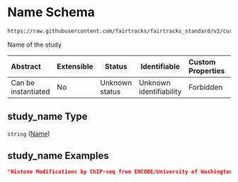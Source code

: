 # Name Schema

```txt
https://raw.githubusercontent.com/fairtracks/fairtracks_standard/v2/current/json/schema/fairtracks_study.schema.json#/properties/study_name
```

Name of the study


| Abstract            | Extensible | Status         | Identifiable            | Custom Properties | Additional Properties | Access Restrictions | Defined In                                                                                           |
| :------------------ | ---------- | -------------- | ----------------------- | :---------------- | --------------------- | ------------------- | ---------------------------------------------------------------------------------------------------- |
| Can be instantiated | No         | Unknown status | Unknown identifiability | Forbidden         | Allowed               | none                | [fairtracks_study.schema.json\*](../json/schema/fairtracks_study.schema.json "open original schema") |

## study_name Type

`string` ([Name](fairtracks_study-properties-name.md))

## study_name Examples

```json
"Histone Modifications by ChIP-seq from ENCODE/University of Washington"
```
